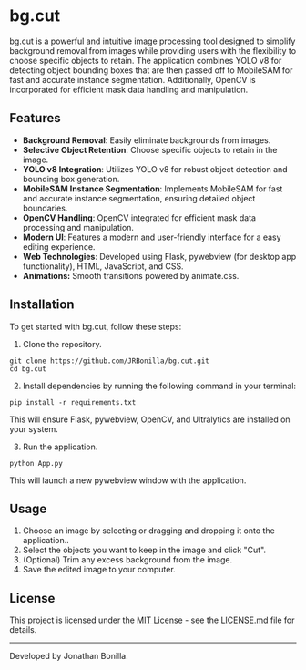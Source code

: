 # bg.cut

bg.cut is a powerful and intuitive image processing tool designed to simplify background removal from images while providing users with the flexibility to choose specific objects to retain. The application combines YOLO v8 for detecting object bounding boxes that are then passed off to MobileSAM for fast and accurate instance segmentation. Additionally, OpenCV is incorporated for efficient mask data handling and manipulation.

## Features

- **Background Removal**: Easily eliminate backgrounds from images.
- **Selective Object Retention**: Choose specific objects to retain in the image.
- **YOLO v8 Integration**: Utilizes YOLO v8 for robust object detection and bounding box generation.
- **MobileSAM Instance Segmentation**: Implements MobileSAM for fast and accurate instance segmentation, ensuring detailed object boundaries.
- **OpenCV Handling**: OpenCV integrated for efficient mask data processing and manipulation.
- **Modern UI**: Features a modern and user-friendly interface for a easy editing experience.
- **Web Technologies**: Developed using Flask, pywebview (for desktop app functionality), HTML, JavaScript, and CSS.
- **Animations:** Smooth transitions powered by animate.css.

## Installation

To get started with bg.cut, follow these steps:

1. Clone the repository.
```
git clone https://github.com/JRBonilla/bg.cut.git
cd bg.cut
```
2. Install dependencies by running the following command in your terminal:
```
pip install -r requirements.txt
```
This will ensure Flask, pywebview, OpenCV, and Ultralytics are installed on your system.

3. Run the application.
```
python App.py
```
This will launch a new pywebview window with the application.

## Usage

1. Choose an image by selecting or dragging and dropping it onto the application..
2. Select the objects you want to keep in the image and click "Cut".
3. (Optional) Trim any excess background from the image.
4. Save the edited image to your computer.

## License

This project is licensed under the [MIT License](LICENSE.md) - see the [LICENSE.md](LICENSE.md) file for details.

---

Developed by Jonathan Bonilla.
